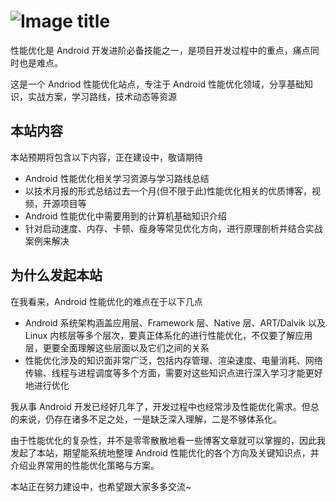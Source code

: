 # ![Image title](https://raw.gitmirror.com/RicardoJiang/resource/main/2023/june/title.jpg)
性能优化是 Android 开发进阶必备技能之一，是项目开发过程中的重点，痛点同时也是难点。

这是一个 Andriod 性能优化站点，专注于 Android 性能优化领域，分享基础知识，实战方案，学习路线，技术动态等资源

## 本站内容
本站预期将包含以下内容，正在建设中，敬请期待

- Android 性能优化相关学习资源与学习路线总结
- 以技术月报的形式总结过去一个月(但不限于此)性能优化相关的优质博客，视频，开源项目等
- Android 性能优化中需要用到的计算机基础知识介绍
- 针对启动速度、内存、卡顿、瘦身等常见优化方向，进行原理剖析并结合实战案例来解决

## 为什么发起本站
在我看来，Android 性能优化的难点在于以下几点

- Android 系统架构涵盖应用层、Framework 层、Native 层、ART/Dalvik 以及 Linux 内核层等多个层次，要真正体系化的进行性能优化，不仅要了解应用层，更要全面理解这些层面以及它们之间的关系
- 性能优化涉及的知识面非常广泛，包括内存管理、渲染速度、电量消耗、网络传输、线程与进程调度等多个方面，需要对这些知识点进行深入学习才能更好地进行优化

我从事 Android 开发已经好几年了，开发过程中也经常涉及性能优化需求。但总的来说，仍存在诸多不足之处，一是缺乏深入理解，二是不够体系化。

由于性能优化的复杂性，并不是零零散散地看一些博客文章就可以掌握的，因此我发起了本站，期望能系统地整理 Android 性能优化的各个方向及关键知识点，并介绍业界常用的性能优化策略与方案。

本站正在努力建设中，也希望跟大家多多交流~